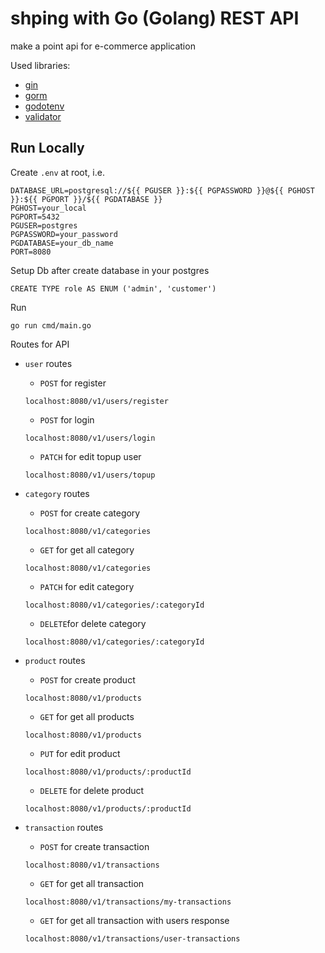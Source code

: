 # shping with Go (Golang) REST API
make a point api for e-commerce application

Used libraries:
- [gin](https://github.com/gin-gonic)
- [gorm](https://gorm.io/docs/)
- [godotenv](https://pkg.go.dev/github.com/joho/godotenv?tab=doc)
- [validator](github.com/go-playground/validator/v10)

## Run Locally
Create `.env` at root, i.e.
```
DATABASE_URL=postgresql://${{ PGUSER }}:${{ PGPASSWORD }}@${{ PGHOST }}:${{ PGPORT }}/${{ PGDATABASE }}
PGHOST=your_local
PGPORT=5432
PGUSER=postgres
PGPASSWORD=your_password
PGDATABASE=your_db_name
PORT=8080
```

Setup Db after create database in your postgres
```
CREATE TYPE role AS ENUM ('admin', 'customer')
```

Run 
```
go run cmd/main.go
```

Routes for API
- `user` routes
  - `POST` for register
  ```
  localhost:8080/v1/users/register
  ```
  - `POST` for login
  ```
  localhost:8080/v1/users/login
  ```
  - `PATCH` for edit topup user
  ```
  localhost:8080/v1/users/topup
  ```
  
- `category` routes
  - `POST` for create category
  ```
  localhost:8080/v1/categories
  ```
  - `GET` for get all category
  ```
  localhost:8080/v1/categories
  ```
  - `PATCH` for edit category
  ```
  localhost:8080/v1/categories/:categoryId
  ```
  - `DELETE`for delete category
  ```
  localhost:8080/v1/categories/:categoryId
  ```
  
- `product` routes
  - `POST` for create product
  ```
  localhost:8080/v1/products
  ```
  - `GET` for get all products
  ```
  localhost:8080/v1/products
  ```
  - `PUT` for edit product
  ```
  localhost:8080/v1/products/:productId
  ```
  - `DELETE` for delete product
  ```
  localhost:8080/v1/products/:productId
  ```
  
- `transaction` routes
  - `POST` for create transaction
  ```
  localhost:8080/v1/transactions
  ```
  - `GET` for get all transaction
  ```
  localhost:8080/v1/transactions/my-transactions
  ```
  - `GET` for get all transaction with users response
  ```
  localhost:8080/v1/transactions/user-transactions
  ```
